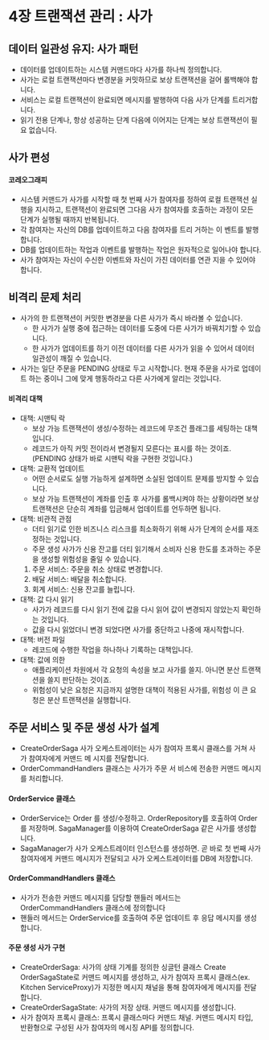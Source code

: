 # 4장 트랜잭션 관리 : 사가
## 데이터 일관성 유지: 사가 패턴
- 데이터를 업데이트하는 시스템 커맨드마다 사가를 하나씩 정의합니다.
- 사가는 로컬 트랜잭션마다 변경분을 커밋하므로 보상 트랜잭션을 걸어 롤백해야 합니다.
- 서비스는 로컬 트랜잭션이 완료되면 메시지를 발행하여 다음 사가 단계를 트리거합니다.
- 읽기 전용 단계나, 항상 성공하는 단계 다음에 이어지는 단계는 보상 트랜잭션이 필요 없습니다.

## 사가 편성
#### 코레오그래피
- 시스템 커맨드가 사가를 시작할 때 첫 번째 사가 참여자를 정하여 로컬 트랜잭션 실행을 지시하고, 트랜잭션이 완료되면 그다음 사가 참여자를 호출하는 과정이 모든 단계가 실행될 때까지 반복됩니다.
- 각 참여자는 자신의 DB를 업데이트하고 다음 참여자를 트리 거하는 이 벤트를 발행합니다.
- DB를 업데이트하는 작업과 이벤트를 발행하는 작업은 원자적으로 일어나야 합니다.
- 사가 참여자는 자신이 수신한 이벤트와 자신이 가진 데이터를 연관 지을 수 있어야 합니다.

## 비격리 문제 처리
- 사가의 한 트랜잭션이 커밋한 변경분을 다른 사가가 즉시 바라볼 수 있습니다.
    - 한 사가가 실행 중에 접근하는 데이터를 도중에 다른 사가가 바꿔치기할 수 있습니다.
    - 한 사가가 업데이트를 하기 이전 데이터를 다른 사가가 읽을 수 있어서 데이터 일관성이 깨질 수 있습니다.
- 사가는 일단 주문을 PENDING 상태로 두고 시작합니다. 현재 주문을 사가로 업데이트 하는 중이니 그에 맞게 행동하라고 다른 사가에게 알리는 것입니다.

#### 비격리 대책
- 대책: 시맨틱 락
    - 보상 가능 트랜잭션이 생성/수정하는 레코드에 무조건 플래그를 세팅하는 대책입니다.
    - 레코드가 아직 커밋 전이라서 변경될지 모른다는 표시를 하는 것이죠. (PENDING 상태가 바로 시맨틱 락을 구현한 것입니다.)
- 대책: 교환적 업데이트
    - 어떤 순서로도 실행 가능하게 설계하면 소실된 업데이트 문제를 방지할 수 있습니다.
    - 보상 가능 트랜잭션이 계좌를 인출 후 사가를 롤백시켜야 하는 상황이라면 보상 트랜잭션은 단순히 계좌를 입금해서 업데이트를 언두하면 됩니다.
- 대책: 비관적 관점
    - 더티 읽기로 인한 비즈니스 리스크를 최소화하기 위해 사가 단계의 순서를 재조정하는 것입니다.
    - 주문 생성 사가가 신용 잔고를 더티 읽기해서 소비자 신용 한도를 초과하는 주문을 생성할 위험성을 줄일 수 있습니다.
    1. 주문 서비스: 주문을 취소 상태로 변경합니다.
    2. 배달 서비스: 배달을 취소합니다.
    3. 회계 서비스: 신용 잔고를 늘립니다.
- 대책: 값 다시 읽기
    - 사가가 레코드를 다시 읽기 전에 값을 다시 읽어 값이 변경되지 않았는지 확인하는 것입니다.
    - 값을 다시 읽었더니 변경 되었다면 사가를 중단하고 나중에 재시작합니다.
- 대책: 버전 파일
    - 레코드에 수행한 작업을 하나하나 기록하는 대책입니다.
- 대책: 값에 의한
    - 애플리케이션 차원에서 각 요청의 속성을 보고 사가를 쓸지. 아니면 분산 트랜잭션을 쓸지 판단하는 것이죠.
    - 위험성이 낮은 요청은 지금까지 설명한 대책이 적용된 사가를, 위험성 이 큰 요청은 분산 트랜잭션을 실행합니다.

## 주문 서비스 및 주문 생성 사가 설계
- CreateOrderSaga 사가 오케스트레이터는 사가 참여자 프록시 클래스를 거쳐 사가 참여자에게 커맨드 메 시지를 전달합니다.
- OrderCommandHandlers 클래스는 사가가 주문 서 비스에 전송한 커맨드 메시지를 처리합니다.

#### OrderService 클래스
- OrderService는 Order 를 생성/수정하고. OrderRepository를 호출하여 Order를 저장하며. SagaManager를 이용하여 CreateOrderSaga 같은 사가를 생성합니다.
- SagaManager가 사가 오케스트레이터 인스턴스를 생성하면. 곧 바로 첫 번째 사가 참여자에게 커맨드 메시지가 전달되고 사가 오케스트레이터를 DB에 저장합니다.

#### OrderCommandHandlers 클래스
- 사가가 전송한 커맨드 메시지를 담당할 핸들러 메서드는 OrderCommandHandlers 클래스에 정의합니다
- 핸들러 메서드는 OrderService를 호출하여 주문 업데이트 후 응답 메시지를 생성합니다.

#### 주문 생성 사가 구현
- CreateOrderSaga: 사가의 상태 기계를 정의한 싱글턴 클래스 Create OrderSagaState로 커맨드 메시지를 생성하고, 사가 참여자 프록시 클래스(ex. Kitchen ServiceProxy)가 지정한 메시지 채널을 통해 참여자에게 메시지를 전달합니다.
- CreateOrderSagaState: 사가의 저장 상태. 커맨드 메시지를 생성합니다.
- 사가 참여자 프록시 클래스: 프록시 클래스마다 커맨드 채널. 커맨드 메시지 타입, 반환형으로 구성된 사가 참여자의 메시징 API를 정의합니다.